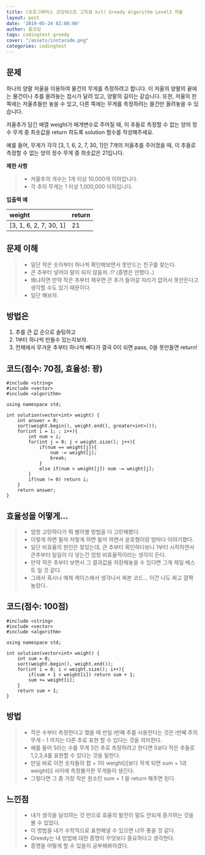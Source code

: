 ```yaml
---
title: (프로그래머스 코딩테스트 고득점 kit) Greedy Algorithm Level3 저울
layout: post
date: '2019-05-24 02:00:00'
author: 줌코딩
tags: codingtest greedy
cover: "/assets/instacode.png"
categories: codingtest
---
```

## 문제
하나의 양팔 저울을 이용하여 물건의 무게를 측정하려고 합니다. 이 저울의 양팔의 끝에는 물건이나 추를 올려놓는 접시가 달려 있고, 양팔의 길이는 같습니다. 또한, 저울의 한쪽에는 저울추들만 놓을 수 있고, 다른 쪽에는 무게를 측정하려는 물건만 올려놓을 수 있습니다.

저울추가 담긴 배열 weight가 매개변수로 주어질 때, 이 추들로 측정할 수 없는 양의 정수 무게 중 최솟값을 return 하도록 solution 함수를 작성해주세요.

예를 들어, 무게가 각각 [3, 1, 6, 2, 7, 30, 1]인 7개의 저울추를 주어졌을 때, 이 추들로 측정할 수 없는 양의 정수 무게 중 최솟값은 21입니다.

**제한 사항**
>* 저울추의 개수는 1개 이상 10,000개 이하입니다.
>* 각 추의 무게는 1 이상 1,000,000 이하입니다.

**입출력 예**

| weight | return |
|:--------|:--------|
| [3, 1, 6, 2, 7, 30, 1] | 21 |

## 문제 이해
>* 일단 작은 숫자부터 하나씩 확인해보면서 못만드는 친구를 찾는다.
>* 큰 추부터 넣어야 말이 되지 않을까..!? (증명은 안했다..)
>* 왜냐하면 만약 작은 추부터 채우면 큰 추가 들어갈 자리가 없어서 못만든다고 생각할 수도 있기 때문이다.
>* 일단 해보자.

## 방법은
1. 추를 큰 값 순으로 솔팅하고
2. 1부터 하나씩 만들수 있는지보자.
3. 전체에서 무거운 추부터 하나씩 빼다가 결국 0이 되면 pass, 0을 못만들면 return!

## 코드(점수: 70점, 효율성: 꽝)
    #include <string>
    #include <vector>
    #include <algorithm>

    using namespace std;

    int solution(vector<int> weight) {
        int answer = 0;
        sort(weight.begin(), weight.end(), greater<int>());
        for(int i = 1; ; i++){
            int num = i;
            for(int j = 0; j < weight.size(); j++){
                if(num == weight[j]){
                    num -= weight[j];
                    break;
                } 
                else if(num > weight[j]) num -= weight[j];
            }
            if(num != 0) return i;
        }
        return answer;
    }
        
## 효율성을 어떻게...
>* 엄청 고민하다가 뭐 별의별 방법을 다 고민해봤다.
>* 이렇게 하면 될까 저렇게 하면 될까 하면서 윤호형이랑 밤마다 이야기했다.
>* 일단 비효율의 원인은 찾았는데, 큰 추부터 확인하다보니 1부터 시작하면서 큰추부터 일일이 다 넣는건 엄청 비효율적이라는 생각이 든다.
>* 만약 작은 추부터 보면서 그 결과값을 저장해놓을 수 있다면 그게 제일 베스트 일 것 같다.
>* 그래서 혹시나 예제 케이스에서 생각나서 짜본 코드... 이건 나도 짜고 깜짝 놀랐다..

## 코드(점수: 100점)
    #include <string>
    #include <vector>
    #include <algorithm>

    using namespace std;

    int solution(vector<int> weight) {
        int sum = 0;
        sort(weight.begin(), weight.end());
        for(int i = 0; i < weight.size(); i++){
            if(sum + 1 < weight[i]) return sum + 1;
            sum += weight[i];
        }
        return sum + 1;
    }

## 방법
>* 작은 수부터 측정한다고 했을 때 만일 i번째 추를 사용한다는 것은 i번째 추의 무게 - 1 까지는 다른 추로 표현 할 수 있다는 것을 의미한다.
>* 예를 들어 5라는 수를 무게 5인 추로 측정하려고 한다면 5보다 작은 추들로 1,2,3,4를 표현할 수 있다는 것을 말한다.
>* 만일 바로 이전 숫자들의 합 + 1이 weight[i]보다 작게 되면 sum + 1과 weight[i] 사이에 측정불가한 무게들이 생긴다.
>* 그렇다면 그 중 가장 작은 원소인 sum + 1 을 return 해주면 된다.

## 느낀점
>* 내가 생각을 달리하는 것 만으로 효율의 발전이 말도 안되게 증가하는 것을 볼 수 있었다. 
>* 이 방법을 내가 수학적으로 표현해낼 수 있으면 너무 좋을 것 같다.
>* Greedy는 내 방법에 대한 증명이 무엇보다 중요하다고 생각한다.
>* 증명을 어떻게 할 수 있을지 공부해봐야겠다.

